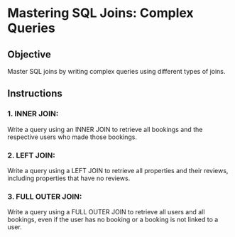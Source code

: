# Mastering SQL Joins: Complex Queries

## Objective
Master SQL joins by writing complex queries using different types of joins.

## Instructions

### 1. **INNER JOIN**: 
Write a query using an INNER JOIN to retrieve all bookings and the respective users who made those bookings.

### 2. **LEFT JOIN**: 
Write a query using a LEFT JOIN to retrieve all properties and their reviews, including properties that have no reviews.

### 3. **FULL OUTER JOIN**: 
Write a query using a FULL OUTER JOIN to retrieve all users and all bookings, even if the user has no booking or a booking is not linked to a user.
